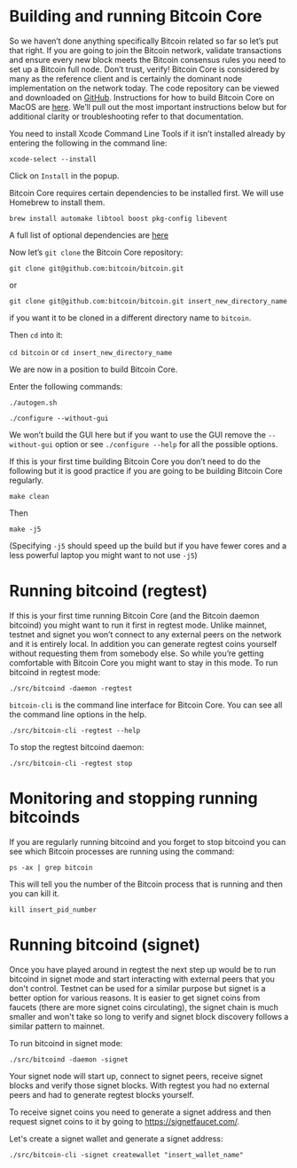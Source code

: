 # Building and running Bitcoin Core

So we haven’t done anything specifically Bitcoin related so far so let’s put that right. If you are going to join the Bitcoin network, validate transactions and ensure every new block meets the Bitcoin consensus rules you need to set up a Bitcoin full node. Don’t trust, verify! Bitcoin Core is considered by many as the reference client and is certainly the dominant node implementation on the network today. The code repository can be viewed and downloaded on [GitHub](https://github.com/bitcoin/bitcoin). Instructions for how to build Bitcoin Core on MacOS are [here](https://github.com/bitcoin/bitcoin/blob/master/doc/build-osx.md). We’ll pull out the most important instructions below but for additional clarity or troubleshooting refer to that documentation.

You need to install Xcode Command Line Tools if it isn’t installed already by entering the following in the command line:

`xcode-select --install`

Click on `Install` in the popup.

Bitcoin Core requires certain dependencies to be installed first. We will use Homebrew to install them.

`brew install automake libtool boost pkg-config libevent`

A full list of optional dependencies are [here](https://github.com/bitcoin/bitcoin/blob/master/doc/dependencies.md)

Now let’s `git clone` the Bitcoin Core repository:

`git clone git@github.com:bitcoin/bitcoin.git`

or

`git clone git@github.com:bitcoin/bitcoin.git insert_new_directory_name`

if you want it to be cloned in a different directory name to `bitcoin`.

Then `cd` into it:

`cd bitcoin` or `cd insert_new_directory_name`

We are now in a position to build Bitcoin Core.

Enter the following commands:

`./autogen.sh`

`./configure --without-gui`

We won’t build the GUI here but if you want to use the GUI remove the `--without-gui` option or see `./configure --help` for all the possible options.

If this is your first time building Bitcoin Core you don’t need to do the following but it is good practice if you are going to be building Bitcoin Core regularly.

`make clean`

Then

`make -j5`

(Specifying `-j5` should speed up the build but if you have fewer cores and a less powerful laptop you might want to not use `-j5`)

# Running bitcoind (regtest)

If this is your first time running Bitcoin Core (and the Bitcoin daemon bitcoind) you might want to run it first in regtest mode. Unlike mainnet, testnet and signet you won’t connect to any external peers on the network and it is entirely local. In addition you can generate regtest coins yourself without requesting them from somebody else. So while you’re getting comfortable with Bitcoin Core you might want to stay in this mode. To run bitcoind in regtest mode:

`./src/bitcoind -daemon -regtest`

`bitcoin-cli` is the command line interface for Bitcoin Core. You can see all the command line options in the help.

`./src/bitcoin-cli -regtest --help`

To stop the regtest bitcoind daemon:

`./src/bitcoin-cli -regtest stop`

# Monitoring and stopping running bitcoinds

If you are regularly running bitcoind and you forget to stop bitcoind you can see which Bitcoin processes are running using the command:

`ps -ax | grep bitcoin`

This will tell you the number of the Bitcoin process that is running and then you can kill it.

`kill insert_pid_number`

# Running bitcoind (signet)

Once you have played around in regtest the next step up would be to run bitcoind in signet mode and start interacting with external peers that you don't control. Testnet can be used for a similar purpose but signet is a better option for various reasons. It is easier to get signet coins from faucets (there are more signet coins circulating), the signet chain is much smaller and won't take so long to verify and signet block discovery follows a similar pattern to mainnet.

To run bitcoind in signet mode:

`./src/bitcoind -daemon -signet`

Your signet node will start up, connect to signet peers, receive signet blocks and verify those signet blocks. With regtest you had no external peers and had to generate regtest blocks yourself.

To receive signet coins you need to generate a signet address and then request signet coins to it by going to <https://signetfaucet.com/>.

Let's create a signet wallet and generate a signet address:

`./src/bitcoin-cli -signet createwallet "insert_wallet_name"`


 


